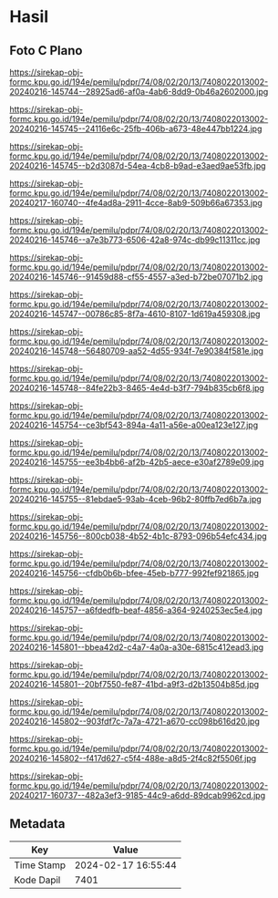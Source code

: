 # Hasil

## Foto C Plano

https://sirekap-obj-formc.kpu.go.id/194e/pemilu/pdpr/74/08/02/20/13/7408022013002-20240216-145744--28925ad6-af0a-4ab6-8dd9-0b46a2602000.jpg

https://sirekap-obj-formc.kpu.go.id/194e/pemilu/pdpr/74/08/02/20/13/7408022013002-20240216-145745--24116e6c-25fb-406b-a673-48e447bb1224.jpg

https://sirekap-obj-formc.kpu.go.id/194e/pemilu/pdpr/74/08/02/20/13/7408022013002-20240216-145745--b2d3087d-54ea-4cb8-b9ad-e3aed9ae53fb.jpg

https://sirekap-obj-formc.kpu.go.id/194e/pemilu/pdpr/74/08/02/20/13/7408022013002-20240217-160740--4fe4ad8a-2911-4cce-8ab9-509b66a67353.jpg

https://sirekap-obj-formc.kpu.go.id/194e/pemilu/pdpr/74/08/02/20/13/7408022013002-20240216-145746--a7e3b773-6506-42a8-974c-db99c11311cc.jpg

https://sirekap-obj-formc.kpu.go.id/194e/pemilu/pdpr/74/08/02/20/13/7408022013002-20240216-145746--91459d88-cf55-4557-a3ed-b72be07071b2.jpg

https://sirekap-obj-formc.kpu.go.id/194e/pemilu/pdpr/74/08/02/20/13/7408022013002-20240216-145747--00786c85-8f7a-4610-8107-1d619a459308.jpg

https://sirekap-obj-formc.kpu.go.id/194e/pemilu/pdpr/74/08/02/20/13/7408022013002-20240216-145748--56480709-aa52-4d55-934f-7e90384f581e.jpg

https://sirekap-obj-formc.kpu.go.id/194e/pemilu/pdpr/74/08/02/20/13/7408022013002-20240216-145748--84fe22b3-8465-4e4d-b3f7-794b835cb6f8.jpg

https://sirekap-obj-formc.kpu.go.id/194e/pemilu/pdpr/74/08/02/20/13/7408022013002-20240216-145754--ce3bf543-894a-4a11-a56e-a00ea123e127.jpg

https://sirekap-obj-formc.kpu.go.id/194e/pemilu/pdpr/74/08/02/20/13/7408022013002-20240216-145755--ee3b4bb6-af2b-42b5-aece-e30af2789e09.jpg

https://sirekap-obj-formc.kpu.go.id/194e/pemilu/pdpr/74/08/02/20/13/7408022013002-20240216-145755--81ebdae5-93ab-4ceb-96b2-80ffb7ed6b7a.jpg

https://sirekap-obj-formc.kpu.go.id/194e/pemilu/pdpr/74/08/02/20/13/7408022013002-20240216-145756--800cb038-4b52-4b1c-8793-096b54efc434.jpg

https://sirekap-obj-formc.kpu.go.id/194e/pemilu/pdpr/74/08/02/20/13/7408022013002-20240216-145756--cfdb0b6b-bfee-45eb-b777-992fef921865.jpg

https://sirekap-obj-formc.kpu.go.id/194e/pemilu/pdpr/74/08/02/20/13/7408022013002-20240216-145757--a6fdedfb-beaf-4856-a364-9240253ec5e4.jpg

https://sirekap-obj-formc.kpu.go.id/194e/pemilu/pdpr/74/08/02/20/13/7408022013002-20240216-145801--bbea42d2-c4a7-4a0a-a30e-6815c412ead3.jpg

https://sirekap-obj-formc.kpu.go.id/194e/pemilu/pdpr/74/08/02/20/13/7408022013002-20240216-145801--20bf7550-fe87-41bd-a9f3-d2b13504b85d.jpg

https://sirekap-obj-formc.kpu.go.id/194e/pemilu/pdpr/74/08/02/20/13/7408022013002-20240216-145802--903fdf7c-7a7a-4721-a670-cc098b616d20.jpg

https://sirekap-obj-formc.kpu.go.id/194e/pemilu/pdpr/74/08/02/20/13/7408022013002-20240216-145802--f417d627-c5f4-488e-a8d5-2f4c82f5506f.jpg

https://sirekap-obj-formc.kpu.go.id/194e/pemilu/pdpr/74/08/02/20/13/7408022013002-20240217-160737--482a3ef3-9185-44c9-a6dd-89dcab9962cd.jpg


## Metadata

| Key        | Value               |
| ---------- | ------------------- |
| Time Stamp | 2024-02-17 16:55:44 |
| Kode Dapil | 7401                |



